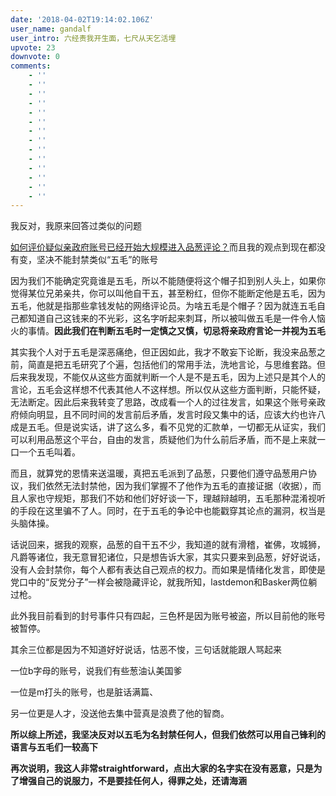 ```yaml
---
date: '2018-04-02T19:14:02.106Z'
user_name: gandalf
user_intro: 六经责我开生面，七尺从天乞活埋
upvote: 23
downvote: 0
comments:
    - ''
    - ''
    - ''
    - ''
    - ''
    - ''
    - ''
    - ''
    - ''
    - ''
    - ''
    - ''
    - ''
    - ''
---
```


我反对，我原来回答过类似的问题

[<u style="text-align:left;">如何评价疑似亲政府账号已经开始大规模进入品葱评论</u>](https://www.pin-cong.com/p/29932/?s=30137)[？](https://www.pin-cong.com/p/29932/?s=30137)而且我的观点到现在都没有变，坚决不能封禁类似“五毛”的账号

因为我们不能确定究竟谁是五毛，所以不能随便将这个帽子扣到别人头上，如果你觉得某位兄弟亲共，你可以叫他自干五，甚至粉红，但你不能断定他是五毛，因为五毛，他就是指那些拿钱发帖的网络评论员。为啥五毛是个帽子？因为就连五毛自己都知道自己这钱来的不光彩，这名字听起来刺耳，所以被叫做五毛是一件令人恼火的事情。**因此我们在判断五毛时一定慎之又慎，切忌将亲政府言论一并视为五毛**

其实我个人对于五毛是深恶痛绝，但正因如此，我才不敢妄下论断，我没来品葱之前，简直是把五毛研究了个遍，包括他们的常用手法，洗地言论，与思维套路。但后来我发现，不能仅从这些方面就判断一个人是不是五毛，因为上述只是其个人的言论，五毛会这样想不代表其他人不这样想。所以仅从这些方面判断，只能怀疑，无法断定。因此后来我转变了思路，改成看一个人的过往发言，如果这个账号亲政府倾向明显，且不同时间的发言前后矛盾，发言时段又集中的话，应该大约也许八成是五毛。但是说实话，讲了这么多，看不见党的汇款单，一切都无从证实，我们可以利用品葱这个平台，自由的发言，质疑他们为什么前后矛盾，而不是上来就一口一个五毛叫着。

而且，就算党的恩情来送温暖，真把五毛派到了品葱，只要他们遵守品葱用户协议，我们依然无法封禁他，因为我们掌握不了他作为五毛的直接证据（收据），而且人家也守规矩，那我们不妨和他们好好谈一下，理越辩越明，五毛那种混淆视听的手段在这里骗不了人。同时，在于五毛的争论中也能戳穿其论点的漏洞，权当是头脑体操。

话说回来，据我的观察，品葱的自干五不少，我知道的就有滑稽，崔佛，攻城狮，凡爵等诸位，我无意冒犯诸位，只是想告诉大家，其实只要来到品葱，好好说话，没有人会封禁你，每个人都有表达自己观点的权力。而如果是情绪化发言，即使是党口中的“反党分子”一样会被隐藏评论，就我所知，lastdemon和Basker两位躺过枪。

此外我目前看到的封号事件只有四起，三色杯是因为账号被盗，所以目前他的账号被暂停。

其余三位都是因为不知道好好说话，怙恶不悛，三句话就能跟人骂起来

一位b字母的账号，说我们有些葱油认美国爹

一位是m打头的账号，也是脏话满篇、

另一位更是人才，没送他去集中营真是浪费了他的智商。

**所以综上所述，我坚决反对以五毛为名封禁任何人，但我们依然可以用自己锋利的语言与五毛们一较高下**

**再次说明，我这人非常straightforward，点出大家的名字实在没有恶意，只是为了增强自己的说服力，不是要挂任何人，得罪之处，还请海涵**
